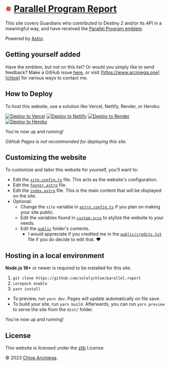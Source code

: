 # <img src='public/favicon.png' title='Parallel Program emblem' alt='Parallel Program emblem' width='20' height='20' /> [Parallel Program Report][site]

This site covers Guardians who contributed to Destiny 2 and/or its API in a meaningful way, and have received the [Parallel
Program emblem][parallel].

Powered by [Astro][astro].

## Getting yourself added

Have the emblem, but not on this list? Or would you simply like to send feedback? Make a GitHub issue [here][issue], or
visit [https://www.arciniega.one][chloe] for various ways to contact me.

## How to Deploy

To host this website, use a solution like Vercel, Netlify, Render, or Heroku:

[![Deploy to Vercel](https://vercel.com/button)][vercel]
[![Deploy to Netlify](https://www.netlify.com/img/deploy/button.svg)][netlify]
[![Deploy to Render](https://binbashbanana.github.io/deploy-buttons/buttons/official/render.svg)][render]
[![Deploy to Heroku](https://www.herokucdn.com/deploy/button.svg)][heroku]

You're now up and running!

_GitHub Pages is not recommended for deploying this site._

## Customizing the website

To customize and tailor this website for yourself, you'll want to:

- Edit the [`site.config.ts`](src/site.config.ts) file. This acts as the website's configuration. 
- Edit the [`footer.astro`](src/components/footer.astro) file.
- Edit the [`index.astro`](src/pages/index.astro) file. This is the main content that will be displayed on the site.
- Optional:
    - Change the `site` variable in [`astro.config.ts`](astro.config.ts) if you plan on making your site public.
    - Edit the variables found in [`custom.scss`](src/styles/custom.scss) to stylize the website to your needs.
    - Edit the [`public`](public/) folder's contents. 
        - I would appreciate if you credited me in the [`public/credits.txt`](public/credits.txt) file if you do decide to edit that. ❤️

## Hosting in a local environment

**Node.js 18+** or newer is required to be installed for this site.

1. `git clone https://github.com/solelychloe/parallel.report`
2. `corepack enable`
3. `yarn install`

- To preview, run `yarn dev`. Pages will update automatically on file save.
- To build your site, run `yarn build`. Afterwards, you can run `yarn preview` to serve the site from the `dist/`
  folder.

You're now up and running!

## License

This website is licensed under the [zlib][license] License.

© 2023 [Chloe Arciniega][chloe].

[astro]: https://astro.build 'Astro'
[chloe]: https://www.arciniega.one 'Chloe Arciniega'
[issue]:
  https://github.com/solelychloe/parallel.report/issues/new?assignees=&labels=&template=parallel-program-request.md&title=Parallel+Program+Request
  'GitHub issue link'
[license]: https://github.com/solelychloe/parallel.report/blob/main/LICENSE 'zlib License'
[parallel]: https://destinyemblemcollector.com/emblem?id=3936625542 'Parallel Program emblem'
[site]: https://www.parallel.report 'parallel.report'
[heroku]: https://heroku.com/deploy?template=https://github.com/solelychloe/parallel.report 'Deploy to Heroku'
[netlify]:
  https://app.netlify.com/start/deploy?repository=https://github.com/solelychloe/parallel.report
  'Deploy to Netlify'
[render]: https://render.com/deploy?repo=https://github.com/solelychloe/parallel.report 'Deploy to Render'
[vercel]: https://vercel.com/new/clone?repository-url=https://github.com/solelychloe/parallel.report 'Deploy to Vercel'
